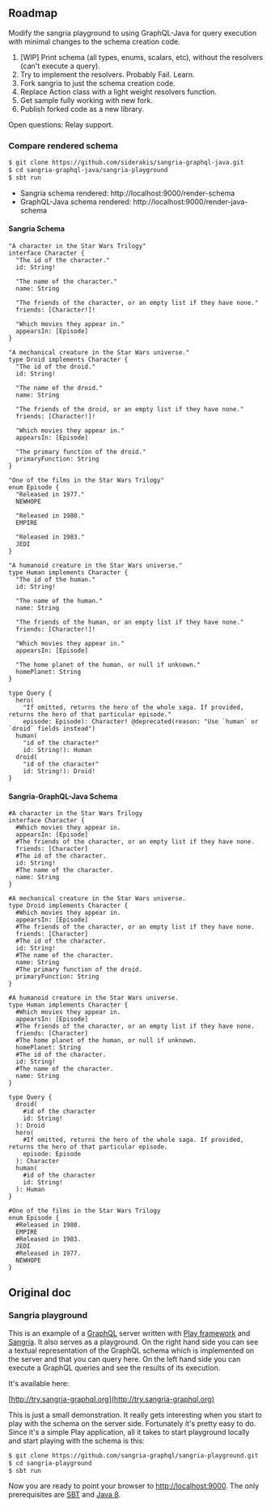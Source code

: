 
## Roadmap

Modify the sangria playground to using GraphQL-Java for query execution with minimal changes to the schema creation code.

1. [WIP] Print schema (all types, enums, scalars, etc), without the resolvers (can't execute a query).
2. Try to implement the resolvers. Probably Fail. Learn.
3. Fork sangria to just the schema creation code.
4. Replace Action class with a light weight resolvers function.
5. Get sample fully working with new fork.
6. Publish forked code as a new library.


Open questions: Relay support.

### Compare rendered schema
```bash
$ git clone https://github.com/siderakis/sangria-graphql-java.git
$ cd sangria-graphql-java/sangria-playground
$ sbt run
```

 - Sangria schema rendered: http://localhost:9000/render-schema
 - GraphQL-Java schema rendered: http://localhost:9000/render-java-schema

#### Sangria Schema

```
"A character in the Star Wars Trilogy"
interface Character {
  "The id of the character."
  id: String!

  "The name of the character."
  name: String

  "The friends of the character, or an empty list if they have none."
  friends: [Character!]!

  "Which movies they appear in."
  appearsIn: [Episode]
}

"A mechanical creature in the Star Wars universe."
type Droid implements Character {
  "The id of the droid."
  id: String!

  "The name of the droid."
  name: String

  "The friends of the droid, or an empty list if they have none."
  friends: [Character!]!

  "Which movies they appear in."
  appearsIn: [Episode]

  "The primary function of the droid."
  primaryFunction: String
}

"One of the films in the Star Wars Trilogy"
enum Episode {
  "Released in 1977."
  NEWHOPE

  "Released in 1980."
  EMPIRE

  "Released in 1983."
  JEDI
}

"A humanoid creature in the Star Wars universe."
type Human implements Character {
  "The id of the human."
  id: String!

  "The name of the human."
  name: String

  "The friends of the human, or an empty list if they have none."
  friends: [Character!]!

  "Which movies they appear in."
  appearsIn: [Episode]

  "The home planet of the human, or null if unknown."
  homePlanet: String
}

type Query {
  hero(
    "If omitted, returns the hero of the whole saga. If provided, returns the hero of that particular episode."
    episode: Episode): Character! @deprecated(reason: "Use `human` or `droid` fields instead")
  human(
    "id of the character"
    id: String!): Human
  droid(
    "id of the character"
    id: String!): Droid!
}

```
#### Sangria-GraphQL-Java Schema

```
#A character in the Star Wars Trilogy
interface Character {
  #Which movies they appear in.
  appearsIn: [Episode]
  #The friends of the character, or an empty list if they have none.
  friends: [Character]
  #The id of the character.
  id: String!
  #The name of the character.
  name: String
}

#A mechanical creature in the Star Wars universe.
type Droid implements Character {
  #Which movies they appear in.
  appearsIn: [Episode]
  #The friends of the character, or an empty list if they have none.
  friends: [Character]
  #The id of the character.
  id: String!
  #The name of the character.
  name: String
  #The primary function of the droid.
  primaryFunction: String
}

#A humanoid creature in the Star Wars universe.
type Human implements Character {
  #Which movies they appear in.
  appearsIn: [Episode]
  #The friends of the character, or an empty list if they have none.
  friends: [Character]
  #The home planet of the human, or null if unknown.
  homePlanet: String
  #The id of the character.
  id: String!
  #The name of the character.
  name: String
}

type Query {
  droid(
    #id of the character
    id: String!
  ): Droid
  hero(
    #If omitted, returns the hero of the whole saga. If provided, returns the hero of that particular episode.
    episode: Episode
  ): Character
  human(
    #id of the character
    id: String!
  ): Human
}

#One of the films in the Star Wars Trilogy
enum Episode {
  #Released in 1980.
  EMPIRE
  #Released in 1983.
  JEDI
  #Released in 1977.
  NEWHOPE
}
```


## Original doc
### Sangria playground

This is an example of a [GraphQL](https://facebook.github.io/graphql) server written with [Play framework](https://www.playframework.com) and
[Sangria](http://sangria-graphql.org). It also serves as a playground. On the right hand side you can see a textual representation of the GraphQL
schema which is implemented on the server and that you can query here. On the left hand side
you can execute a GraphQL queries and see the results of its execution.

It's available here:

[http://try.sangria-graphql.org](http://try.sangria-graphql.org)

This is just a small demonstration. It really gets interesting when you start to play with the schema on the server side. Fortunately it's
pretty easy to do. Since it's a simple Play application, all it takes to start playground locally and start playing with the schema is this:

```bash
$ git clone https://github.com/sangria-graphql/sangria-playground.git
$ cd sangria-playground
$ sbt run
```

Now you are ready to point your browser to [http://localhost:9000](http://localhost:9000).
The only prerequisites are [SBT](http://www.scala-sbt.org/download.html) and [Java 8](http://www.oracle.com/technetwork/java/javase/downloads/jdk8-downloads-2133151.html).
